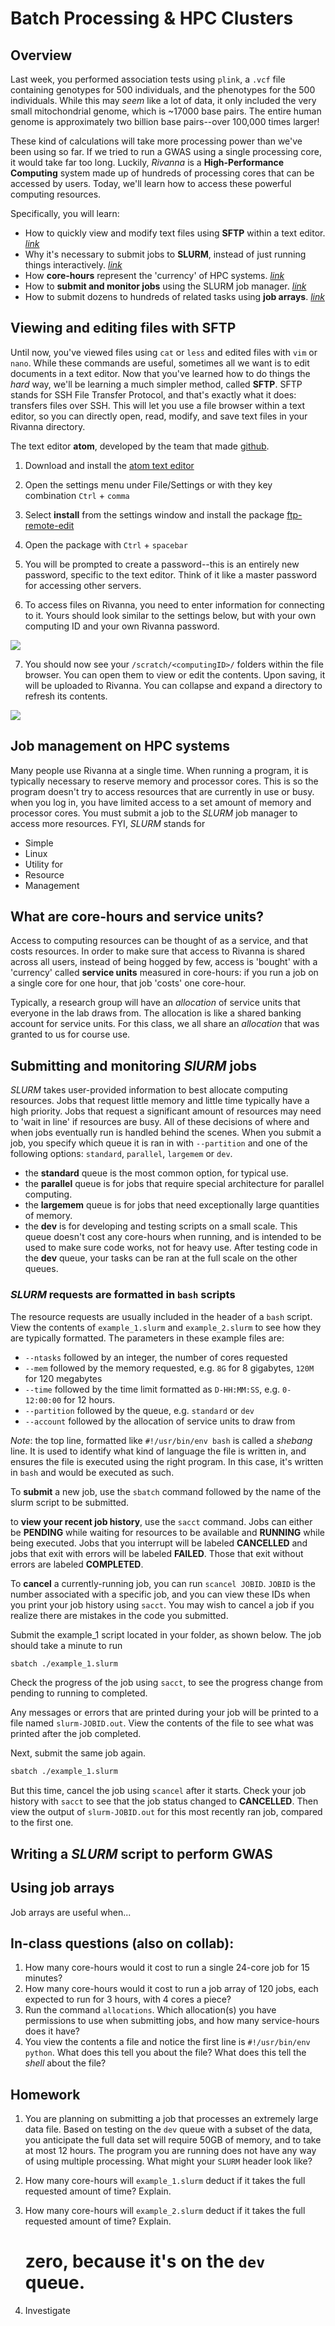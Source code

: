 # Batch Processing & HPC Clusters

## Overview

Last week, you performed association tests using `plink`,  a `.vcf` file containing genotypes for 500 individuals, and the phenotypes for the 500 individuals. While this may *seem* like a lot of data, it only included the very small mitochondrial genome, which is ~17000 base pairs. The entire human genome is approximately two billion base pairs--over 100,000 times larger!

These kind of calculations will take more processing power than we've been using so far. If we tried to run a GWAS using a single processing core, it would take far too long. Luckily, *Rivanna* is a **High-Performance Computing** system made up of hundreds of processing cores that can be accessed by users. Today, we'll learn how to access these powerful computing resources.

Specifically, you will learn:
  * How to quickly view and modify text files using **SFTP** within a text editor. [*link*](#viewing-and-editing-files-with-sftp)
  * Why it's necessary to submit jobs to **SLURM**, instead of just running things interactively. [*link*](#job-management-on-hpc-systems)
  * How **core-hours** represent the 'currency' of HPC systems. [*link*](#what-are-core-hours-and-service-units)
  * How to **submit and monitor jobs** using the SLURM job manager. [*link*](#how-to-submit-jobs-to-slurm)
  * How to submit dozens to hundreds of related tasks using **job arrays**. [*link*](#using-job-arrays)


## Viewing and editing files with SFTP

Until now, you've viewed files using `cat` or `less` and edited files with `vim` or `nano`. While these commands are useful, sometimes all we want is to edit documents in a text editor. Now that you've learned how to do things the *hard* way, we'll be learning a much simpler method, called **SFTP**. SFTP stands for SSH File Transfer Protocol, and that's exactly what it does: transfers files over SSH. This will let you use a file browser within a text editor, so you can directly open, read, modify, and save text files in your Rivanna directory.

The text editor **atom**, developed by the team that made [github](https://github.com).

1. Download and install the [atom text editor](https://atom.io/)

2. Open the settings menu under File/Settings or with they key combination `Ctrl` + `comma`

3. Select **install** from the settings window and install the package [ftp-remote-edit](https://atom.io/packages/ftp-remote-edit)

4. Open the package with `Ctrl` + `spacebar`

5. You will be prompted to create a password--this is an entirely new password, specific to the text editor. Think of it like a master password for accessing other servers.

6. To access files on Rivanna, you need to enter information for connecting to it. Yours should look similar to the settings below, but with your own computing ID and your own Rivanna password.

![](../assets/img/atom_sftp_settings.png)

7. You should now see your `/scratch/<computingID>/` folders within the file browser. You can open them to view or edit the contents. Upon saving, it will be uploaded to Rivanna. You can collapse and expand a directory to refresh its contents.

![](../assets/img/atom_with_sftp.png)  

## Job management on HPC systems

Many people use Rivanna at a single time. When running a program, it is typically necessary to reserve memory and processor cores. This is so the program doesn't try to access resources that are currently in use or busy. when you log in, you have limited access to a set amount of memory and processor cores. You must submit a job to the *SLURM* job manager to access more resources. FYI, *SLURM* stands for

  * Simple
  * Linux
  * Utility for
  * Resource
  * Management

## What are core-hours and service units?

Access to computing resources can be thought of as a service, and that costs resources. In order to make sure that access to Rivanna is shared across all users, instead of being hogged by few, access is 'bought' with a 'currency' called **service units** measured in core-hours: if you run a job on a single core for one hour, that job 'costs' one core-hour.

Typically, a research group will have an *allocation* of service units that everyone in the lab draws from. The allocation is like a shared banking account for service units. For this class, we all share an *allocation* that was granted to us for course use.

## Submitting and monitoring *SlURM* jobs

*SLURM* takes user-provided information to best allocate computing resources. Jobs that request little memory and little time typically have a high priority. Jobs that request a significant amount of resources may need to 'wait in line' if resources are busy. All of these decisions of where and when jobs eventually run is handled behind the scenes. When you submit a job, you specify which queue it is ran in with  `--partition` and one of the following options: `standard`, `parallel`, `largemem` or `dev`.

  * the **standard** queue is the most common option, for typical use.  
  * the **parallel** queue is for jobs that require special architecture for parallel computing.
  * the **largemem** queue is for jobs that need exceptionally large quantities of memory.
  * the **dev** is for developing and testing scripts on a small scale. This queue doesn't cost any core-hours when running, and is intended to be used to make sure code works, not for heavy use. After testing code in the **dev** queue, your tasks can be ran at the full scale on the other queues.

### *SLURM* requests are formatted in `bash` scripts
The resource requests are usually included in the header of a `bash` script. View the contents of `example_1.slurm` and `example_2.slurm` to see how they are typically formatted. The parameters in these example files are:

  * `--ntasks` followed by an integer, the number of cores requested
  * `--mem` followed by the memory requested, e.g. `8G` for 8 gigabytes, `120M` for 120 megabytes
  * `--time` followed by the time limit formatted as `D-HH:MM:SS`, e.g. `0-12:00:00` for 12 hours.
  * `--partition` followed by the queue, e.g. `standard` or `dev`
  * `--account` followed by the allocation of service units to draw from

*Note*: the top line, formatted like `#!/usr/bin/env bash` is called a *shebang* line. It is used to identify what kind of language the file is written in, and ensures the file is executed using the right program. In this case, it's written in `bash` and would be executed as such.

To **submit** a new job, use the `sbatch` command followed by the name of the slurm script to be submitted.

to **view your recent job history**, use the `sacct` command. Jobs can either be **PENDING** while waiting for resources to be available and **RUNNING** while being executed. Jobs that you interrupt will be labeled **CANCELLED** and jobs that exit with errors will be labeled **FAILED**. Those that exit without errors are labeled **COMPLETED**.

To **cancel** a currently-running job, you can run `scancel JOBID`. `JOBID` is the number associated with a specific job, and you can view these IDs when you print your job history using `sacct`. You may wish to cancel a job if you realize there are mistakes in the code you submitted.

Submit the example_1 script located in your folder, as shown below. The job should take a minute to run

```bash
sbatch ./example_1.slurm
```

Check the progress of the job using `sacct`, to see the progress change from pending to running to completed.

Any messages or errors that are printed during your job will be printed to a file named `slurm-JOBID.out`. View the contents of the file to see what was printed after the job completed.

Next, submit the same job again.
```bash
sbatch ./example_1.slurm
```

But this time, cancel the job using `scancel` after it starts. Check your job history with `sacct` to see that the job status changed to **CANCELLED**. Then view the output of `slurm-JOBID.out` for this most recently ran job, compared to the first one.

## Writing a *SLURM* script to perform GWAS


## Using job arrays
Job arrays are useful when...

## In-class questions (also on collab):
1. How many core-hours would it cost to run a single 24-core job for 15 minutes?
2. How many core-hours would it cost to run a job array of 120 jobs, each expected to run for 3 hours, with 4 cores a piece?
3. Run the command `allocations`. Which allocation(s) you have permissions to use when submitting jobs, and how many service-hours does it have?
4. You view the contents a file and notice the first line is `#!/usr/bin/env python`. What does this tell you about the file? What does this tell the *shell* about the file?

## Homework

1. You are planning on submitting a job that processes an extremely large data file. Based on testing on the `dev` queue with a subset of the data, you anticipate the full data set will require 50GB of memory, and to take at most 12 hours. The program you are running does not have any way of using multiple processing. What might your `SLURM` header look like?

2. How many core-hours will `example_1.slurm` deduct if it takes the full requested amount of time? Explain.
2. How many core-hours will `example_2.slurm` deduct if it takes the full requested amount of time? Explain.
    # zero, because it's on the `dev` queue.



3. Investigate
